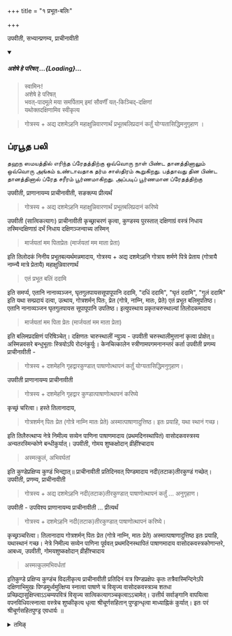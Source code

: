 +++
title = "१ प्रभूत-बलिः"

+++

उपवीती, सभ्यान्प्रणम्य, प्राचीनावीती 

<div class="js_include" includetitle="false" newlevelforh1="5" unfilled url="/vedAH_yajuH/taittirIyam/sUtram/ApastambaH/gRhyam/paddhatiH/shrIvaiShNavaH/mantrAdi/asheShe_pariShat_svIkRtya.md">
<details open><summary><h5>अशेषे हे परिषत् ...{Loading}...</h5></summary>

> स्वामिनः!  
अशेषे हे परिषत्  
भवत्-पादमूले मया समर्पिताम् इमां सौवर्णीं यत्-किञ्चिद्-दक्षिणां  
यथोक्तदक्षिणामिव स्वीकृत्य  

</details>
</div>  

> गोत्रस्य + अद्य दशमेऽहनि महाक्षुन्निवारणार्थं प्रभूतबलिप्रदानं कर्तुं योग्यतासिद्धिमनुगृहाण ।

## ப்ரபூத பலி

தஹந ஸமயத்தில் எரிந்த ப்ரேதத்திற்கு ஒவ்வொரு நாள் பிண்ட தானத்தினாலும் ஒவ்வொரு அங்கம் உண்டாவதாக தர்ம சாஸ்திரம் கூறுகிறது. பத்தாவது தின பிண்ட தானத்தினால் ப்ரேத சரீரம் பூர்ணமாகிறது. அப்படிப் பூர்ணமான ப்ரேதத்திற்கு

उपवीती, प्राणानायम्य प्राचीनावीती, सङक्ल्प्य प्रीत्यर्थं 

> गोत्रस्य + अद्य दशमेऽहनि महाक्षुन्निवारणार्थं प्रभूतबलिप्रदानं करिष्ये

उपवीती (सात्विकत्यागः) प्राचीनावीती कृच्छ्राचरणं कृत्वा, कुण्डस्य पुरस्तात् दक्षिणाग्रं वस्त्रं निधाय तस्मिन्दक्षिणाग्रं दर्भं निधाय दक्षिणञ्जन्वाच्य तस्मिन् 

> मार्जयतां मम पिताप्रेतः (मार्जयतां मम माता प्रेता) 

इति तिलोदकं निनीय प्रभूतबल्यर्थमन्नमादाय, गोत्रस्य + अद्य दशमेऽहनि गोत्राय शर्मणे पित्रे प्रेताय (गोत्रायै नाम्न्यै मात्रे प्रेतायै) महाक्षुन्निवारणार्थं

> एतं प्रभूत बलिं ददामि

इति समर्प्य, एतानि नानाव्यञ्जन, घृतगुलपायससूपापूपानि ददामि, "दधिं ददामि", "घृतं ददामि", "गुलं ददामि" इति यथा सम्प्रदायं दत्वा, उत्थाय, गोत्रशर्मन् पितः, प्रेत (गोत्रे, नाम्नि, मातः, प्रेते) एतं प्रभूत बलिमुपतिष्ठ। एतानि नानाव्यञ्जन घृतगुलपायस सूपापूपानि उपतिष्ठ। इत्युपस्थाय प्रकृतचरुस्थाल्यां तिलोदकमादाय 

> मार्जयतां मम पिता प्रेतः (मार्जयतां मम माता प्रेता) 

इति बलिमप्रदक्षिणं परिषिञ्चेत्। दक्षिणतः चारुस्थालीं न्युञ्य - उपवीती चरुस्थालीमुत्तानां कृत्वा प्रोक्षेत्॥ अस्मिन्नवसरे बन्धुभूताः स्त्रियोऽपि रोदनंकुर्युः। केनचित्कालेन स्त्रीणामपगमनानन्तरं कर्ता उपवीती प्रणम्य प्राचीनावीती - 

> गोत्रस्य + दशमेहनि गृहद्वारकुण्डात् पाषाणोत्थापनं कर्तुं योग्यतासिद्धिमनुगृहाण। 

उपवीती प्राणानायम्य प्राचीनावीती 

> गोत्रस्य + दशमेहनि गृहद्वार कुण्डात्पाषाणोत्थापनं करिष्ये 

कृच्छ्रं चरित्वा। हस्ते तिलानादाय, 

> गोत्रशर्मन् पितः प्रेत (गोत्रे नाम्नि मातः प्रेते) अस्मात्पाषाणादुत्तिष्ठ। इतः प्रयाहि, यथा स्थानं गच्छ। 

इति तिलैरुत्थाप्य नेत्रे निमील्य सव्येन पाणिना पाषाणमादाय (प्रथमदिनस्थापितं) वासोदकवस्त्रस्य अन्यतरस्मिन्कोणे बन्धीकुर्यात्। उपवीती, गोमय शुष्कक्षोदान् व्रीहींश्चादाय 

> अस्मत्कुलं, अभिवर्घतां

इति कुण्डेप्रक्षिप्य कुण्डं भिन्द्यात्॥ प्राचीनावीती प्रतिदिनवत् पिण्डमादाय नदी(तटाक)तीरकुण्डं गच्छेत्। उपवीती, प्रणम्य, प्राचीनावीती 

> गोत्रस्य + अद्य दशमेऽहनि नदी(तटाक)तीरकुण्डात् पाषाणोत्थापनं कर्तुं ... अनुगृहाण। 

उपवीती - उपविश्य प्राणानायम्य प्राचीनावीती ... प्रीत्यर्थं 

> गोत्रस्य + दशमेऽहनि नदी(तटाक)तीरकुण्डात् पाषाणोत्थापनं करिष्ये। 

कृच्छ्रञ्चरित्वा। तिलानादाय गोत्रशर्मन् पितः प्रेत (गोत्रे नाम्नि, मातः प्रेते) अस्मात्पाषाणादुत्तिष्ठ इतः प्रयाहि, यथास्थानं गच्छ। नेत्रे निमील्य सव्येन पाणिना पूर्ववत् प्रथमदिनस्थापितं पाषाणमादाय वासोदकवस्त्रकोणान्तरे, आबध्य, उपवीती, गोमयशुष्कक्षोदान् व्रीहींश्चादाय 

> अस्मत्कुलमभिवर्धतां

इतिकुण्डे प्रक्षिप्य कुण्डंच विदलीकृत्य प्राचीनावीती प्रतिदिनं यत्र पिण्डप्रक्षेपः कृतः तत्रैवास्मिन्दिनेऽपि दक्षिणाभिमुखः पिण्डमूर्ध्वमुत्क्षिप्य स्नात्वा पाषाणे च विसृज्य वासोदकवस्त्रञ्च शतधा प्रच्छिद्यासुक्षिप्त्वाऽऽचम्यपवित्रं विसृज्य सात्विकत्यागञ्चकृत्वाऽऽचामेत्। उत्तीर्य सर्वाङ्गानि वापयित्वा वपनविधिवत्स्नात्वा वस्त्रेच शुष्कीकृत्य धृत्वा श्रीचूर्णसहितान् पुण्ड्रान्धृत्वा माध्याह्निकं कुर्यात्। इतः परं श्रीचूर्णसहितपुण्ड्र एवधार्यः ॥ 

<details><summary>तमिऴ्</summary>

"மஹாக்ஷுத்" "பெரிய பசி" ஏற்படுவது ஸஹஜம் தானே. அந்தப் பெரிய பசியைப் போக்கத்தான் ப்ரபூத பலி. அனுஜ்ஞை, ஸங்கல்ப்பம், கிருச்ரம். பெரிய துணியை மடித்து தெற்கு நுனியாகச் சேர்த்து அதில் தெற்கு நுனியாக ஒரு தர்ப்பத்தைச் சேர்த்து அதன் மையத்தில் ப்ரபூத பலிக்கான அந்நத்தைச் சேர்க்க வேண்டும். ஆங்காங்கு உள்ள ஸம்பிரதாயப்படி ஐந்து - ஐந்து பக்ஷ்ய வகையறாக்களைச் செய்திருப்பார்கள். அதை ஒவ்வொன்றாக - " 4

நடு, கிழக்கு, வடக்கு, மேற்கு, தெற்கு என்பதாகச் சேர்க்க வேண்டும். பருப்பு, பாயஸம் முதலியவைகளை அப்படியே கொட்டி விட வேண்டும். பரிஷேசனம் எழுந்து நின்று உபஸ்தானம்.

இந்தச் சந்தர்ப்பத்தில் ஸ்த்ரீகள் ரோதனாதிகளைச் செய்வர். ஸ்த்ரீகள் நகர்ந்தவுடன் க்ருஹத்வார பாஷாண உத்தாபனம், "அஸ்மத்குலம் அபிவர்த்ததாம்" என்று குண்டத்தில் விரட்டித் தூள், நெல் இவைகளைச் சேர்த்து, கலைத்து விட்டு நித்யவிதி பிண்டம், பாஷாணம், அடுத்தவர்களைக் கொண்டு ப்ரபூத பலி இவைகளை எடுத்து நதீ (தடாக) தீர (தடாக) தீர குண்டம் குண்டம் சேர்ந்து அங்கேயிருந்தும் பாஷாண உத்தாபனம் செய்து, குண்டத்தில் விரட்டித் தூள், நெல் இவைகளைச் சேர்த்து கலைத்து விட்டு, பிரதி தினம் போல் பிண்டத்தை உயரே எறிந்து ப்ரபூத பலியை சாதாரணமாகக் கரைத்து விட்டு, ஸ்னானம், ஆசமனம், ஸாத்விக த்யாகம் செய்து, ஸர்வாங்க வபநம், ஸ்னானம், வபந நிமித்த

</details>